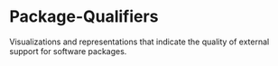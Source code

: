 # Package-Qualifiers
Visualizations and representations that indicate the quality of external support for software packages.
